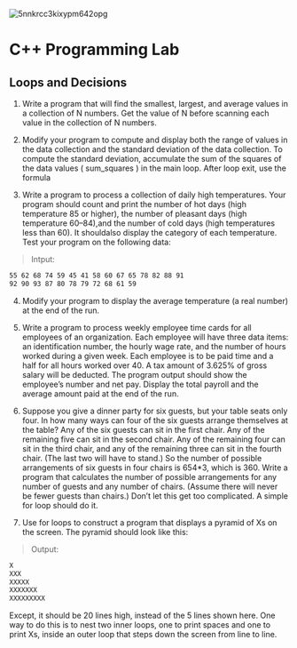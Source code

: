 ![5nnkrcc3kixypm642opg](https://user-images.githubusercontent.com/79296889/150340410-440d95b1-e08f-408c-afaf-433c34ac47fb.gif)
# C++ Programming Lab
## Loops and Decisions

1. Write a program that will find the smallest, largest, and average values in a collection of N numbers. Get the value of N before scanning each value in the collection of N numbers.

2. Modify your program to compute and display both the range of values in the data collection and the standard deviation of the data collection. To compute the standard deviation, accumulate the sum of the squares of the data values ( sum_squares ) in the main loop. After loop exit, use the formula

3. Write a program to process a collection of daily high temperatures. Your program should count and print the number of hot days (high temperature 85 or higher), the number of pleasant days (high temperature 60–84),and the number of cold days (high temperatures less than 60). It shouldalso display the category of each temperature. Test your program on the following data:
>Intput:
```bash
55 62 68 74 59 45 41 58 60 67 65 78 82 88 91
92 90 93 87 80 78 79 72 68 61 59
```
4. Modify your program to display the average temperature (a real number) at the end of the run.

5. Write a program to process weekly employee time cards for all employees of an organization. Each employee will have three data items: an identification number, the hourly wage rate, and the number of hours worked during a given week. Each employee is to be paid time and a half for all hours worked over 40. A tax amount of 3.625% of gross salary will be deducted. The program output should show the employee’s number and net pay. Display the total payroll and the average amount paid at the end of the run.

6. Suppose you give a dinner party for six guests, but your table seats only four. In how many ways can four of the six guests arrange themselves at the table? Any of the six guests can sit in the first chair. Any of the remaining five can sit in the second chair. Any of the remaining four can sit in the third chair, and any of the remaining three can sit in the fourth chair. (The last two will have to stand.) So the number of possible arrangements of six guests in four chairs is 654*3, which is 360. Write a program that calculates the number of possible arrangements for any number of guests and any number of chairs. (Assume there will never be fewer guests than chairs.) Don’t let this get too complicated. A simple for loop should do it.

7. Use for loops to construct a program that displays a pyramid of Xs on the screen. The pyramid should look like this:
>Output:
```bash
X
XXX
XXXXX
XXXXXXX
XXXXXXXXX
```
Except, it should be 20 lines high, instead of the 5 lines shown here. One way to do this is to nest two inner loops, one to print spaces and one to print Xs, inside an outer loop that steps down the screen from line to line.
